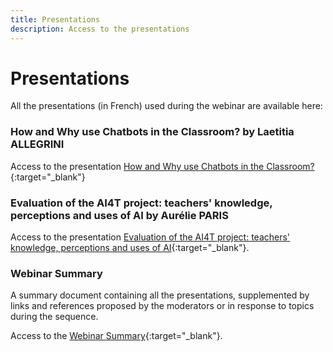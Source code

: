 ```yaml
---
title: Presentations
description: Access to the presentations 
---
```



# Presentations
All the presentations (in French) used during the webinar are available here:

### How and Why use Chatbots in the Classroom? by Laetitia ALLEGRINI
Access to the presentation [How and Why use Chatbots in the Classroom?](Documents/ai4t-allegrini-laetitia-comment-pourquoi-integrer-les-chatbots-en-classe.pdf){:target="_blank"}

### Evaluation of the AI4T project: teachers' knowledge, perceptions and uses of AI by Aurélie PARIS
Access to the presentation  [Evaluation of the AI4T project: teachers' knowledge, perceptions and uses of AI](Documents/ai4t-paris-aurelie-evaluation-ai4t-connaissance-perceptions-et-usages-ia-par-les-enseignants.pdf){:target="_blank"}.

### Webinar Summary 
A summary document containing all the presentations, supplemented by links and references proposed by the moderators or in response to topics during the sequence.

Access to the  [Webinar Summary](Documents/Webinaire-Integrer-des-outils-IA-en-classe-synthese-VF.pdf){:target="_blank"}.